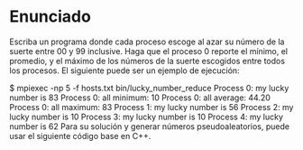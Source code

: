 # Enunciado

Escriba un programa donde cada proceso escoge al azar su número de la suerte entre 00 y 99 inclusive. Haga que el proceso 0 reporte el mínimo, el promedio, y el máximo de los números de la suerte escogidos entre todos los procesos. El siguiente puede ser un ejemplo de ejecución:

$ mpiexec -np 5 -f hosts.txt bin/lucky_number_reduce
Process 0: my lucky number is 83
Process 0: all minimum: 10
Process 0: all average: 44.20
Process 0: all maximum: 83
Process 1: my lucky number is 56
Process 2: my lucky number is 10
Process 3: my lucky number is 10
Process 4: my lucky number is 62
Para su solución y generar números pseudoaleatorios, puede usar el siguiente código base en C++.
